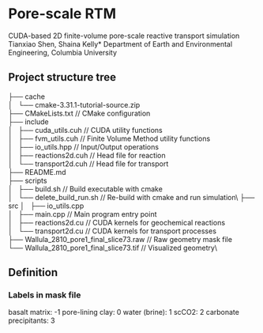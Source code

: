 # Pore-scale RTM
CUDA-based 2D finite-volume pore-scale reactive transport simulation
Tianxiao Shen, Shaina Kelly*
Department of Earth and Environmental Engineering, Columbia University

## Project structure tree
├── cache\
│   └── cmake-3.31.1-tutorial-source.zip\
├── CMakeLists.txt             // CMake configuration\
├── include\
│   ├── cuda_utils.cuh          // CUDA utility functions\
│   ├── fvm_utils.cuh           // Finite Volume Method utility functions\
│   ├── io_utils.hpp            // Input/Output operations\
│   ├── reactions2d.cuh         // Head file for reaction\
│   └── transport2d.cuh          // Head file for transport\
├── README.md\
├── scripts\
│   ├── build.sh                // Build executable with cmake\
│   └── delete_build_run.sh     // Re-build with cmake and run simulation\ 
├── src
│   ├── io_utils.cpp\
│   ├── main.cpp                // Main program entry point\
│   ├── reactions2d.cu          // CUDA kernels for geochemical reactions\
│   └── transport2d.cu          // CUDA kernels for transport processes\
├── Wallula_2810_pore1_final_slice73.raw    // Raw geometry mask file\
└── Wallula_2810_pore1_final_slice73.tif    // Visualized geometry\

## Definition
### Labels in mask file 
basalt matrix: -1
pore-lining clay: 0
water (brine): 1
scCO2: 2
carbonate precipitants: 3

